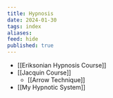 ```yaml
---
title: Hypnosis
date: 2024-01-30
tags: index
aliases: 
feed: hide
published: true
---
```


- [[Eriksonian Hypnosis Course]]
- [[Jacquin Course]]
	- [[Arrow Technique]]
- [[My Hypnotic System]]